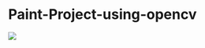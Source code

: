 # Paint-Project-using-opencv
<img src="https://github.com/Rajatkul1998/Paint-Project-using-opencv/blob/master/Screenshot%20(87).png?raw=true">
